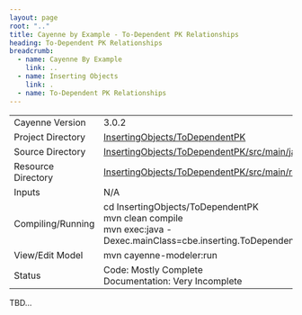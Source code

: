 ```yaml
---
layout: page
root: ".."
title: Cayenne by Example - To-Dependent PK Relationships
heading: To-Dependent PK Relationships
breadcrumb:
  - name: Cayenne By Example
    link: ..
  - name: Inserting Objects
    link: .
  - name: To-Dependent PK Relationships
---
```


<table class="pb">
  <tr>
    <td>Cayenne Version</td>
    <td>3.0.2</td>
  </tr>
  <tr>
    <td>Project Directory</td>
    <td>
      <a href="https://github.com/mrg/cbe/tree/master/InsertingObjects/ToDependentPK">InsertingObjects/ToDependentPK</a>
    </td>
  </tr>
  <tr>
    <td>Source Directory</td>
    <td>
      <a href="https://github.com/mrg/cbe/tree/master/InsertingObjects/ToDependentPK/src/main/java">
        InsertingObjects/ToDependentPK/src/main/java
      </a>
    </td>
  </tr>
  <tr>
    <td>Resource Directory</td>
    <td>
      <a href="https://github.com/mrg/cbe/tree/master/InsertingObjects/ToDependentPK/src/main/resources">
        InsertingObjects/ToDependentPK/src/main/resources
      </a>
    </td>
  </tr>
    <td>Inputs</td>
    <td>N/A</td>
  <tr>
  </tr>
  <tr>
    <td>Compiling/Running</td>
    <td>
      cd InsertingObjects/ToDependentPK<br/>
      mvn clean compile<br/>
      mvn exec:java -Dexec.mainClass=cbe.inserting.ToDependentPK
    </td>
  </tr>
  <tr>
    <td>View/Edit Model</td>
    <td>mvn cayenne-modeler:run</td>
  </tr>
  </tr>
    <td>Status</td>
    <td>
      Code: Mostly Complete<br/>
      Documentation: Very Incomplete
    </td>
  <tr>
</table>

TBD…
